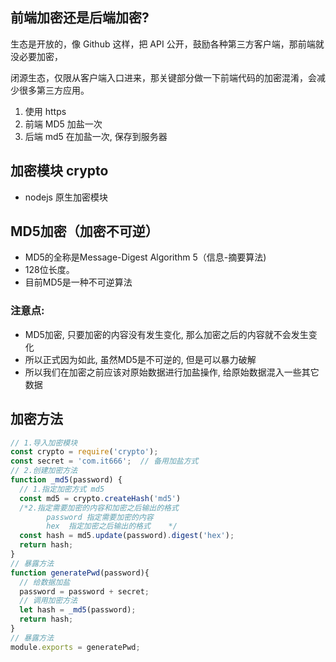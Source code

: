 ## 前端加密还是后端加密?

生态是开放的，像 Github 这样，把 API 公开，鼓励各种第三方客户端，那前端就没必要加密，

闭源生态，仅限从客户端入口进来，那关键部分做一下前端代码的加密混淆，会减少很多第三方应用。



1. 使用 https
2. 前端 MD5 加盐一次
3. 后端 md5 在加盐一次, 保存到服务器



## 加密模块 crypto

- nodejs 原生加密模块



## MD5加密（加密不可逆）

- MD5的全称是Message-Digest Algorithm 5（信息-摘要算法)
- 128位长度。
- 目前MD5是一种不可逆算法

### 注意点:

- MD5加密, 只要加密的内容没有发生变化, 那么加密之后的内容就不会发生变化
- 所以正式因为如此, 虽然MD5是不可逆的, 但是可以暴力破解
- 所以我们在加密之前应该对原始数据进行加盐操作, 给原始数据混入一些其它数据



## 加密方法

```js
// 1.导入加密模块
const crypto = require('crypto');
const secret = 'com.it666';  // 备用加盐方式
// 2.创建加密方法
function _md5(password) {
  // 1.指定加密方式 md5
  const md5 = crypto.createHash('md5')
  /*2.指定需要加密的内容和加密之后输出的格式
     	password 指定需要加密的内容
     	hex  指定加密之后输出的格式    */
  const hash = md5.update(password).digest('hex');
  return hash;
}
// 暴露方法
function generatePwd(password){
  // 给数据加盐
  password = password + secret;
  // 调用加密方法
  let hash = _md5(password);
  return hash;
}
// 暴露方法
module.exports = generatePwd;
```


